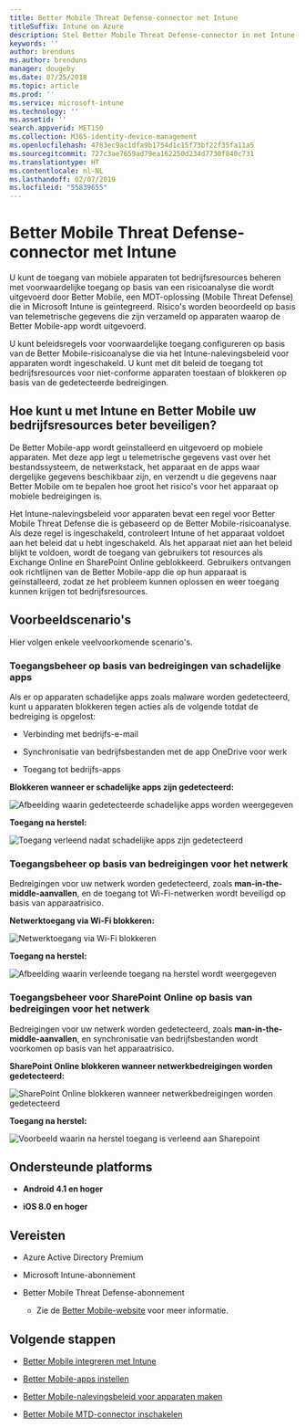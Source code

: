 ```yaml
---
title: Better Mobile Threat Defense-connector met Intune
titleSuffix: Intune on Azure
description: Stel Better Mobile Threat Defense-connector in met Intune.
keywords: ''
author: brenduns
ms.author: brenduns
manager: dougeby
ms.date: 07/25/2018
ms.topic: article
ms.prod: ''
ms.service: microsoft-intune
ms.technology: ''
ms.assetid: ''
search.appverid: MET150
ms.collection: M365-identity-device-management
ms.openlocfilehash: 4783ec9ac1dfa9b1754d1c15f73bf22f35fa11a5
ms.sourcegitcommit: 727c3ae7659ad79ea162250d234d7730f840c731
ms.translationtype: HT
ms.contentlocale: nl-NL
ms.lasthandoff: 02/07/2019
ms.locfileid: "55839655"
---
```

# <a name="better-mobile-threat-defense-connector-with-intune"></a>Better Mobile Threat Defense-connector met Intune

U kunt de toegang van mobiele apparaten tot bedrijfsresources beheren met voorwaardelijke toegang op basis van een risicoanalyse die wordt uitgevoerd door Better Mobile, een MDT-oplossing (Mobile Threat Defense) die in Microsoft Intune is geïntegreerd. Risico's worden beoordeeld op basis van telemetrische gegevens die zijn verzameld op apparaten waarop de Better Mobile-app wordt uitgevoerd.

U kunt beleidsregels voor voorwaardelijke toegang configureren op basis van de Better Mobile-risicoanalyse die via het Intune-nalevingsbeleid voor apparaten wordt ingeschakeld. U kunt met dit beleid de toegang tot bedrijfsresources voor niet-conforme apparaten toestaan of blokkeren op basis van de gedetecteerde bedreigingen.

## <a name="how-do-intune-and-better-mobile-help-protect-your-company-resources"></a>Hoe kunt u met Intune en Better Mobile uw bedrijfsresources beter beveiligen?

De Better Mobile-app wordt geïnstalleerd en uitgevoerd op mobiele apparaten. Met deze app legt u telemetrische gegevens vast over het bestandssysteem, de netwerkstack, het apparaat en de apps waar dergelijke gegevens beschikbaar zijn, en verzendt u die gegevens naar Better Mobile om te bepalen hoe groot het risico's voor het apparaat op mobiele bedreigingen is.

Het Intune-nalevingsbeleid voor apparaten bevat een regel voor Better Mobile Threat Defense die is gebaseerd op de Better Mobile-risicoanalyse. Als deze regel is ingeschakeld, controleert Intune of het apparaat voldoet aan het beleid dat u hebt ingeschakeld. Als het apparaat niet aan het beleid blijkt te voldoen, wordt de toegang van gebruikers tot resources als Exchange Online en SharePoint Online geblokkeerd. Gebruikers ontvangen ook richtlijnen van de Better Mobile-app die op hun apparaat is geïnstalleerd, zodat ze het probleem kunnen oplossen en weer toegang kunnen krijgen tot bedrijfsresources.

## <a name="sample-scenarios"></a>Voorbeeldscenario's

Hier volgen enkele veelvoorkomende scenario's.

### <a name="control-access-based-on-threats-from-malicious-apps"></a>Toegangsbeheer op basis van bedreigingen van schadelijke apps

Als er op apparaten schadelijke apps zoals malware worden gedetecteerd, kunt u apparaten blokkeren tegen acties als de volgende totdat de bedreiging is opgelost:

-   Verbinding met bedrijfs-e-mail

-   Synchronisatie van bedrijfsbestanden met de app OneDrive voor werk

-   Toegang tot bedrijfs-apps

**Blokkeren wanneer er schadelijke apps zijn gedetecteerd:**

![Afbeelding waarin gedetecteerde schadelijke apps worden weergegeven](./media/better_mobile_maliciousapps_blocked.png)

**Toegang na herstel:**

![Toegang verleend nadat schadelijke apps zijn gedetecteerd](./media/better_mobile_maliciousapps_unblocked.png)

### <a name="control-access-based-on-threat-to-network"></a>Toegangsbeheer op basis van bedreigingen voor het netwerk

Bedreigingen voor uw netwerk worden gedetecteerd, zoals **man-in-the-middle-aanvallen**, en de toegang tot Wi-Fi-netwerken wordt beveiligd op basis van apparaatrisico.

**Netwerktoegang via Wi-Fi blokkeren:**

![Netwerktoegang via Wi-Fi blokkeren](./media/better_mobile_network_wifi_blocked.png)

**Toegang na herstel:**

![Afbeelding waarin verleende toegang na herstel wordt weergegeven](./media/better_mobile_network_wifi_unblocked.png)

### <a name="control-access-to-sharepoint-online-based-on-threat-to-network"></a>Toegangsbeheer voor SharePoint Online op basis van bedreigingen voor het netwerk

Bedreigingen voor uw netwerk worden gedetecteerd, zoals **man-in-the-middle-aanvallen**, en synchronisatie van bedrijfsbestanden wordt voorkomen op basis van het apparaatrisico.

**SharePoint Online blokkeren wanneer netwerkbedreigingen worden gedetecteerd:**

![SharePoint Online blokkeren wanneer netwerkbedreigingen worden gedetecteerd](./media/better_mobile_network_spo_blocked.png)

**Toegang na herstel:**

![Voorbeeld waarin na herstel toegang is verleend aan Sharepoint](./media/better_mobile_network_spo_unblocked.png)

## <a name="supported-platforms"></a>Ondersteunde platforms

-   **Android 4.1 en hoger**

-   **iOS 8.0 en hoger**

## <a name="prerequisites"></a>Vereisten

-   Azure Active Directory Premium

-   Microsoft Intune-abonnement

-   Better Mobile Threat Defense-abonnement

    -   Zie de [Better Mobile-website](https://www.better.mobi/) voor meer informatie.

## <a name="next-steps"></a>Volgende stappen

- [Better Mobile integreren met Intune](better-mobile-mtd-connector-integration.md)

- [Better Mobile-apps instellen](mtd-apps-ios-app-configuration-policy-add-assign.md)

- [Better Mobile-nalevingsbeleid voor apparaten maken](mtd-device-compliance-policy-create.md)

- [Better Mobile MTD-connector inschakelen](mtd-connector-enable.md)
